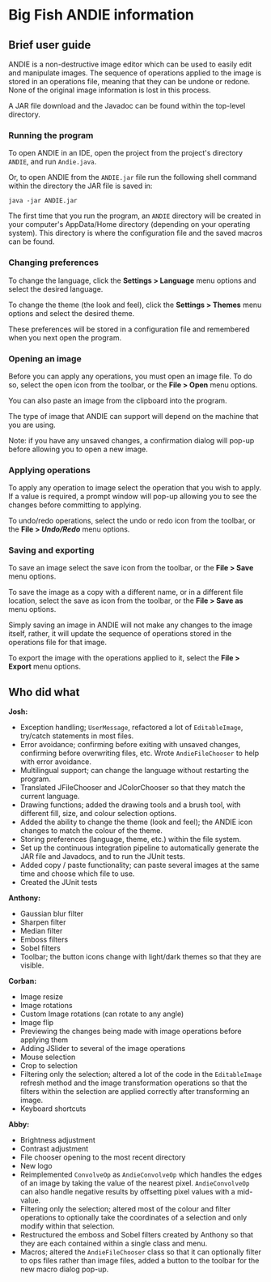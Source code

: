 # Big Fish ANDIE information


## Brief user guide

ANDIE is a non-destructive image editor which can be used to easily edit and manipulate images. The sequence of operations applied to the image is stored in an operations file, meaning that they can be undone or redone. None of the original image information is lost in this process. 

A JAR file download and the Javadoc can be found within the top-level directory.


### Running the program
To open ANDIE in an IDE, open the project from the project's directory `ANDIE`, and run `Andie.java`.

Or, to open ANDIE from the `ANDIE.jar` file run the following shell command within the directory the JAR file is saved in:

`java -jar ANDIE.jar`

The first time that you run the program, an `ANDIE` directory will be created in your computer's AppData/Home directory (depending on your operating system). This directory is where the configuration file and the saved macros can be found.


### Changing preferences
To change the language, click the **Settings > Language** menu options and select the desired language. 

To change the theme (the look and feel), click the **Settings > Themes** menu options and select the desired theme.

These preferences will be stored in a configuration file and remembered when you next open the program.


### Opening an image
Before you can apply any operations, you must open an image file. To do so, select the open icon from the toolbar, or the **File > Open** menu options. 

You can also paste an image from the clipboard into the program. 

The type of image that ANDIE can support will depend on the machine that you are using. 

Note: if you have any unsaved changes, a confirmation dialog will pop-up before allowing you to open a new image.

### Applying operations
To apply any operation to image select the operation that you wish to apply. If a value is required, a prompt window will pop-up allowing you to see the changes before committing to applying. 

To undo/redo operations, select the undo or redo icon from the toolbar, or the **File > *Undo/Redo*** menu options. 

### Saving and exporting
To save an image select the save icon from the toolbar, or the **File > Save** menu options. 

To save the image as a copy with a different name, or in a different file location, select the save as icon from the toolbar, or the **File > Save as** menu options.

Simply saving an image in ANDIE will not make any changes to the image itself, rather, it will update the sequence of operations stored in the operations file for that image. 

To export the image with the operations applied to it, select the **File > Export** menu options. 


## Who did what

**Josh:**
* Exception handling; `UserMessage`, refactored a lot of `EditableImage`, try/catch statements in most files.
* Error avoidance; confirming before exiting with unsaved changes, confirming before overwriting files, etc. Wrote `AndieFileChooser` to help with error avoidance.
* Multilingual support; can change the language without restarting the program.
* Translated JFileChooser and JColorChooser so that they match the current language.
* Drawing functions; added the drawing tools and a brush tool, with different fill, size, and colour selection options.
* Added the ability to change the theme (look and feel); the ANDIE icon changes to match the colour of the theme.
* Storing preferences (language, theme, etc.) within the file system.
* Set up the continuous integration pipeline to automatically generate the JAR file and Javadocs, and to run the JUnit tests.
* Added copy / paste functionality; can paste several images at the same time and choose which file to use.
* Created the JUnit tests

**Anthony:**
* Gaussian blur filter
* Sharpen filter
* Median filter 
* Emboss filters
* Sobel filters
* Toolbar; the button icons change with light/dark themes so that they are visible.

**Corban:**
* Image resize
* Image rotations
* Custom Image rotations (can rotate to any angle)
* Image flip
* Previewing the changes being made with image operations before applying them
* Adding JSlider to several of the image operations
* Mouse selection
* Crop to selection
* Filtering only the selection; altered a lot of the code in the `EditableImage` refresh method and the image transformation operations so that the filters within the selection are applied correctly after transforming an image. 
* Keyboard shortcuts

**Abby:**
* Brightness adjustment
* Contrast adjustment
* File chooser opening to the most recent directory
* New logo
* Reimplemented `ConvolveOp` as `AndieConvolveOp` which handles the edges of an image by taking the value of the nearest pixel. `AndieConvolveOp` can also handle negative results by offsetting pixel values with a mid-value. 
* Filtering only the selection; altered most of the colour and filter operations to optionally take the coordinates of a selection and only modify within that selection.
* Restructured the emboss and Sobel filters created by Anthony so that they are each contained within a single class and menu. 
* Macros; altered the `AndieFileChooser` class so that it can optionally filter to ops files rather than image files, added a button to the toolbar for the new macro dialog pop-up. 
